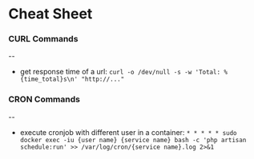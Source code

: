 # Cheat Sheet

### CURL Commands
--
- get response time of a url: `curl -o /dev/null -s -w 'Total: %{time_total}s\n' "http://..."`

### CRON Commands
--
- execute cronjob with different user in a container: `* * * * * sudo docker exec -iu {user name} {service name} bash -c 'php artisan schedule:run' >> /var/log/cron/{service name}.log 2>&1`
